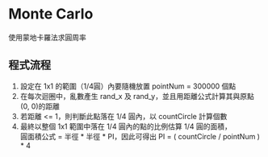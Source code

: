 # Monte Carlo

使用蒙地卡羅法求圓周率

## 程式流程
1.	設定在 1x1 的範圍（1/4圓）內要隨機放置 pointNum = 300000 個點
2.	在每次迴圈中，亂數產生 rand_x 及 rand_y，並且用距離公式計算其與原點 (0, 0)的距離
3.	若距離 <= 1，則判斷此點落在 1/4 圓內，以 countCircle 計算個數
4.	最終以整個 1x1 範圍中落在 1/4 圓內的點的比例估算 1/4 圓的面積，  
    圓面積公式 = 半徑 * 半徑 * PI，因此可得出 PI = ( countCircle / pointNum ) * 4
